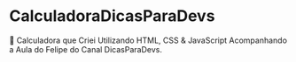 # CalculadoraDicasParaDevs

📲 Calculadora que Criei Utilizando HTML, CSS &amp; JavaScript Acompanhando a Aula do Felipe do Canal DicasParaDevs.
